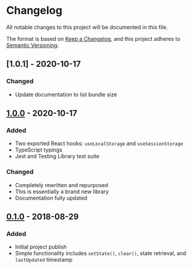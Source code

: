 # Changelog

All notable changes to this project will be documented in this file.

The format is based on [Keep a Changelog](https://keepachangelog.com/en/1.0.0/),
and this project adheres to [Semantic Versioning](https://semver.org/spec/v2.0.0.html).

## [1.0.1] - 2020-10-17

### Changed

- Update documentation to list bundle size

## [1.0.0] - 2020-10-17

### Added

- Two exported React hooks: `useLocalStorage` and `useSessionStorage`
- TypeScript typings
- Jest and Testing Library test suite

### Changed

- Completely rewritten and repurposed
- This is essentially a brand new library
- Documentation fully updated

## [0.1.0] - 2018-08-29

### Added

- Initial project publish
- Simple functionality includes `setState()`, `clear()`, state retrieval, and `lastUpdated` timestamp

[unreleased]: https://github.com/colinhemphill/haversack/compare/1.0.0...HEAD
[1.0.0]: https://github.com/colinhemphill/haversack/tags/1.0.0
[0.1.0]: https://github.com/colinhemphill/haversack/tags/0.1.0
